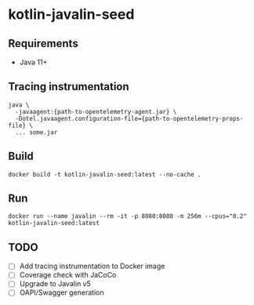 # kotlin-javalin-seed

## Requirements

- Java 11+

## Tracing instrumentation

```shell
java \
  -javaagent:{path-to-opentelemetry-agent.jar} \
  -Dotel.javaagent.configuration-file={path-to-opentelemetry-props-file} \
  ... some.jar
```

## Build

```shell
docker build -t kotlin-javalin-seed:latest --no-cache .
```

## Run

```shell
docker run --name javalin --rm -it -p 8080:8080 -m 256m --cpus="0.2" kotlin-javalin-seed:latest
```

## TODO

- [ ] Add tracing instrumentation to Docker image
- [ ] Coverage check with JaCoCo
- [ ] Upgrade to Javalin v5
- [ ] OAPI/Swagger generation
